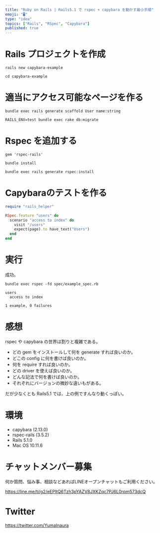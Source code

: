 ```yaml
---
title: "Ruby on Rails | Rails5.1 で rspec + capybara を動かす最小手順"
emoji: "🖥"
type: "idea"
topics: ["Rails", "RSpec", "Capybara"]
published: true
---
```


# Rails プロジェクトを作成

```
rails new capybara-example
```

```
cd capybara-example
```

# 適当にアクセス可能なページを作る

```
bundle exec rails generate scaffold User name:string
```

```
RAILS_ENV=test bundle exec rake db:migrate
```

# Rspec を追加する

```diff:Gemfile
gem 'rspec-rails'
```

```
bundle install
```

```
bundle exec rails generate rspec:install
```

# Capybaraのテストを作る

```spec/example_spec.rb
require "rails_helper"

RSpec.feature "users" do
  scenario "access to index" do
    visit "/users"
    expect(page).to have_text("Users")
  end
end
```

# 実行

成功。

```
bundle exec rspec -fd spec/example_spec.rb
```

```
users
  access to index

1 example, 0 failures
```

# 感想

rspec や capybara の世界は割りと複雑である。

- どの gem をインストールして何を generate すれば良いのか。
- どこの config に何を書けば良いのか。
- 何を require すれば良いのか。
- どの driver を使えば良いのか。
- どんな記法で何を書けば良いのか。
- それぞれにバージョンの微妙な違いもがある。

だが少なくとも Rails5.1 では、上の例ですんなり動くっぽい。

# 環境

- capybara (2.13.0)
- rspec-rails (3.5.2)
- Rails 5.1.0
- Mac OS 10.11.6








<!-- Update From Qiita API -->

# チャットメンバー募集


何か質問、悩み事、相談などあればLINEオープンチャットもご利用ください。

https://line.me/ti/g2/eEPltQ6Tzh3pYAZV8JXKZqc7PJ6L0rpm573dcQ





# Twitter


https://twitter.com/YumaInaura


<!-- Update From Qiita API -->


